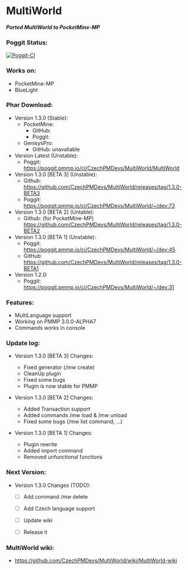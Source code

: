 # MultiWorld

_**Ported MultiWorld to PocketMine-MP**_

### Poggit Status:

[![Poggit-CI](https://poggit.pmmp.io/ci.badge/CzechPMDevs/MultiWorld/MultiWorld)](https://poggit.pmmp.io/ci/CzechPMDevs/MultiWorld/MultiWorld)

### Works on:
  - PocketMine-MP
  - BlueLight

### Phar Download:
- Version 1.3.0 (Stable):
    - PocketMine:
        - GitHub:
        - Poggit:
    - GenisysPro:
        - GitHub: unavaliable
- Version Latest (Unstable):
    - Poggit: https://poggit.pmmp.io/ci/CzechPMDevs/MultiWorld/MultiWorld   
- Version 1.3.0 [BETA 3] (Unstable):
    - Github: https://github.com/CzechPMDevs/MultiWorld/releases/tag/1.3.0-BETA3
    - Poggit: https://poggit.pmmp.io/ci/CzechPMDevs/MultiWorld/~/dev:73
- Version 1.3.0 [BETA 2] (Untable):
    - Github: (for PocketMine-MP) https://github.com/CzechPMDevs/MultiWorld/releases/tag/1.3.0-BETA2
- Version 1.3.0 [BETA 1] (Unstable):
    - Poggit: https://poggit.pmmp.io/ci/CzechPMDevs/MultiWorld/~/dev:45
    - GitHub: https://github.com/CzechPMDevs/MultiWorld/releases/tag/1.3.0-BETA1
- Version 1.2.0:
    - Poggit: https://poggit.pmmp.io/ci/CzechPMDevs/MultiWorld/~/dev:31
    
    
### Features:
  - MultiLanguage support
  - Working on PMMP 3.0.0-ALPHA7
  - Commands works in console
  

### Update log:

- Version 1.3.0 [BETA 3] Changes:
    - Fixed generator (/mw create)
    - CleanUp plugin
    - Fixed some bugs
    - Plugin is now stable for PMMP

- Version 1.3.0 [BETA 2] Changes:
    - Added Transaction support
    - Added commands /mw load & /mw unload
    - Fixed some bugs (/mw list command, ...)

- Version 1.3.0 [BETA 1] Changes:
    - Plugin rewrite
    - Added import command
    - Removed unfunctional functions
  
### Next Version:

- Version 1.3.0 Changes (TODO):
    - [ ] Add command /mw delete
    - [ ] Add Czech language support
    - [ ] Update wiki
    - [ ] Release it
  

### MultiWorld wiki:

- https://github.com/CzechPMDevs/MultiWorld/wiki/MultiWorld-wiki

